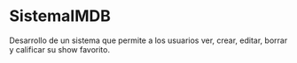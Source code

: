 # SistemaIMDB
Desarrollo de un sistema que permite a los usuarios ver, crear, editar, borrar y calificar su show favorito.
